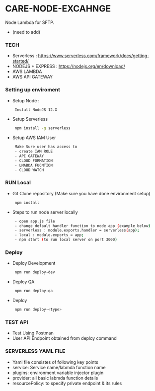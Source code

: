 # CARE-NODE-EXCAHNGE

Node Lambda for SFTP.

  - (need to add)

### TECH
  - Serverless : https://www.serverless.com/framework/docs/getting-started/
  - NODEJS + EXPRESS : https://nodejs.org/en/download/
  - AWS LAMBDA
  - AWS API GATEWAY

### Setting up enviroment
  - Setup Node : 
    ```sh
     Install NodeJS 12.X
     ```
  - Setup Serverless 
    ```sh
     npm install -g serverless
     ```
  - Setup AWS IAM User 
    ```sh
     Make Sure user has access to 
     - create IAM ROLE
     - API GATEWAY
     - CLOUD FORMATION
     - LMABDA FUCNTION
     - CLOUD WATCH
     ```

### RUN Local
  - Git Clone repository (Make sure you have done environment setup)
    ```sh
     npm install
     ```
  - Steps to run node server locally 
    ```sh
     - open app.js file
     - change default handler function to node app (example below)
     - serverless : module.exports.handler = serverless(app);
     - local : module.exports = app;
     - npm start (to run local server on port 3000)
     ```

### Deploy
  - Deploy Development
    ```sh
     npm run deploy-dev
     ```
  - Deploy QA
    ```sh
     npm run deploy-qa
     ```
  - Deploy <Type>
    ```sh
     npm run deploy-<type>
     ```

### TEST API
  - Test Using Postman
  - User API Endpoint obtained from deploy command


### SERVERLESS YAML FILE
  - Yaml file consistes of following key points
  - service:  Service name/labmda function name
  - plugins: environment variable injector plugin
  - provider: all basic labmda function details
  - resourcePolicy: to specify private endpoint & its rules
 

